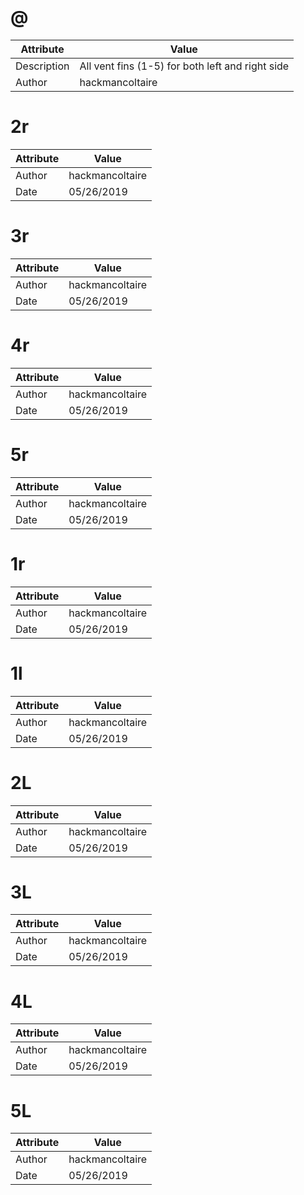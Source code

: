 # @
| Attribute | Value |
| ---  | ---     |
| Description | All vent fins (1-5) for both left and right side |
| Author | hackmancoltaire |
# 2r
| Attribute | Value |
| ---  | ---     |
| Author | hackmancoltaire |
| Date | 05/26/2019 |
# 3r
| Attribute | Value |
| ---  | ---     |
| Author | hackmancoltaire |
| Date | 05/26/2019 |
# 4r
| Attribute | Value |
| ---  | ---     |
| Author | hackmancoltaire |
| Date | 05/26/2019 |
# 5r
| Attribute | Value |
| ---  | ---     |
| Author | hackmancoltaire |
| Date | 05/26/2019 |
# 1r
| Attribute | Value |
| ---  | ---     |
| Author | hackmancoltaire |
| Date | 05/26/2019 |
# 1l
| Attribute | Value |
| ---  | ---     |
| Author | hackmancoltaire |
| Date | 05/26/2019 |
# 2L
| Attribute | Value |
| ---  | ---     |
| Author | hackmancoltaire |
| Date | 05/26/2019 |
# 3L
| Attribute | Value |
| ---  | ---     |
| Author | hackmancoltaire |
| Date | 05/26/2019 |
# 4L
| Attribute | Value |
| ---  | ---     |
| Author | hackmancoltaire |
| Date | 05/26/2019 |
# 5L
| Attribute | Value |
| ---  | ---     |
| Author | hackmancoltaire |
| Date | 05/26/2019 |
